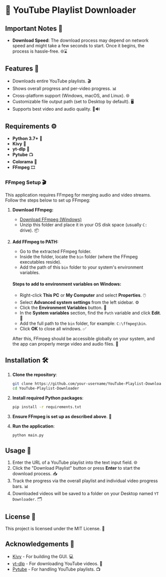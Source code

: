 # 🎥 YouTube Playlist Downloader

## Important Notes 📢

- **Download Speed**: The download process may depend on network speed and might take a few seconds to start. Once it begins, the process is hassle-free. 🌐⌛

## Features 🌟

- Downloads entire YouTube playlists. 🎬
- Shows overall progress and per-video progress. 📊
- Cross-platform support (Windows, macOS, and Linux). 🌐
- Customizable file output path (set to Desktop by default). 🖥️
- Supports best video and audio quality. 🎥🔊

## Requirements ⚙️

- **Python 3.7+** 🐍
- **Kivy** 🌟
- **yt-dlp** 🎥
- **Pytube** 📺
- **Colorama** 🌈
- **FFmpeg** 🎞️

### FFmpeg Setup 🎬

This application requires FFmpeg for merging audio and video streams. Follow the steps below to set up FFmpeg:

1. **Download FFmpeg:**
   - [Download FFmpeg (Windows)](https://ffmpeg.org/download.html)
   - Unzip this folder and place it in your OS disk space (usually `C:` drive). 📦

2. **Add FFmpeg to PATH:**
   - Go to the extracted FFmpeg folder.
   - Inside the folder, locate the `bin` folder (where the FFmpeg executables reside).
   - Add the path of this `bin` folder to your system's environment variables.

   #### Steps to add to environment variables on Windows:

   - Right-click **This PC** or **My Computer** and select **Properties**. 🖱️
   - Select **Advanced system settings** from the left sidebar. ⚙️
   - Click the **Environment Variables** button. 🔧
   - In the **System variables** section, find the `Path` variable and click **Edit**. 📝
   - Add the full path to the `bin` folder, for example: `C:\ffmpeg\bin`.
   - Click **OK** to close all windows. ✅

   After this, FFmpeg should be accessible globally on your system, and the app can properly merge video and audio files. 🎉

## Installation 🛠️

1. **Clone the repository**:
    ```bash
    git clone https://github.com/your-username/YouTube-Playlist-Downloader.git
    cd YouTube-Playlist-Downloader
    ```

2. **Install required Python packages**:
    ```bash
    pip install -r requirements.txt
    ```

3. **Ensure FFmpeg is set up as described above**. 🔄

4. **Run the application**:
    ```bash
    python main.py
    ```

## Usage 🚀

1. Enter the URL of a YouTube playlist into the text input field. 🌐
2. Click the "Download Playlist" button or press **Enter** to start the download process. 📥
3. Track the progress via the overall playlist and individual video progress bars. 📊
4. Downloaded videos will be saved to a folder on your Desktop named `YT Downloader`. 🗂️

## License 📜

This project is licensed under the MIT License. 🏅

## Acknowledgements 🙌

- [Kivy](https://kivy.org/#home) - For building the GUI. 💻
- [yt-dlp](https://github.com/yt-dlp/yt-dlp) - For downloading YouTube videos. 🎥
- [Pytube](https://pytube.io/en/latest/) - For handling YouTube playlists. 📺
